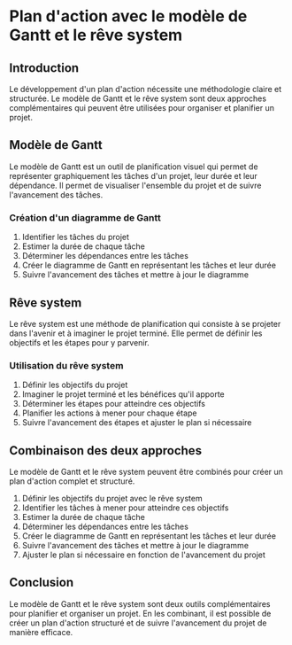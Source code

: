 # Plan d'action avec le modèle de Gantt et le rêve system

## Introduction

Le développement d'un plan d'action nécessite une méthodologie claire et structurée. Le modèle de Gantt et le rêve system sont deux approches complémentaires qui peuvent être utilisées pour organiser et planifier un projet.

## Modèle de Gantt

Le modèle de Gantt est un outil de planification visuel qui permet de représenter graphiquement les tâches d'un projet, leur durée et leur dépendance. Il permet de visualiser l'ensemble du projet et de suivre l'avancement des tâches.

### Création d'un diagramme de Gantt

1. Identifier les tâches du projet
2. Estimer la durée de chaque tâche
3. Déterminer les dépendances entre les tâches
4. Créer le diagramme de Gantt en représentant les tâches et leur durée
5. Suivre l'avancement des tâches et mettre à jour le diagramme

## Rêve system

Le rêve system est une méthode de planification qui consiste à se projeter dans l'avenir et à imaginer le projet terminé. Elle permet de définir les objectifs et les étapes pour y parvenir.

### Utilisation du rêve system

1. Définir les objectifs du projet
2. Imaginer le projet terminé et les bénéfices qu'il apporte
3. Déterminer les étapes pour atteindre ces objectifs
4. Planifier les actions à mener pour chaque étape
5. Suivre l'avancement des étapes et ajuster le plan si nécessaire

## Combinaison des deux approches

Le modèle de Gantt et le rêve system peuvent être combinés pour créer un plan d'action complet et structuré.

1. Définir les objectifs du projet avec le rêve system
2. Identifier les tâches à mener pour atteindre ces objectifs
3. Estimer la durée de chaque tâche
4. Déterminer les dépendances entre les tâches
5. Créer le diagramme de Gantt en représentant les tâches et leur durée
6. Suivre l'avancement des tâches et mettre à jour le diagramme
7. Ajuster le plan si nécessaire en fonction de l'avancement du projet

## Conclusion

Le modèle de Gantt et le rêve system sont deux outils complémentaires pour planifier et organiser un projet. En les combinant, il est possible de créer un plan d'action structuré et de suivre l'avancement du projet de manière efficace.